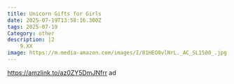 ```yaml
---
title: Unicorn Gifts for Girls
date: 2025-07-19T13:58:16.300Z
tags: 2025-07-19
Category: other
description: |2
    9.XX
image: https://m.media-amazon.com/images/I/81HEO8vlNrL._AC_SL1500_.jpg
---
```

https://amzlink.to/az0ZY5DmJNfrr ad